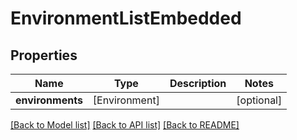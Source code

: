 # EnvironmentListEmbedded

## Properties
Name | Type | Description | Notes
------------ | ------------- | ------------- | -------------
**environments** | [Environment] |  | [optional] 

[[Back to Model list]](../README.md#documentation-for-models) [[Back to API list]](../README.md#documentation-for-api-endpoints) [[Back to README]](../README.md)


